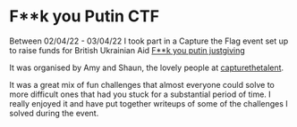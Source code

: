 # F**k you Putin CTF

Between 02/04/22 - 03/04/22 I took part in a Capture the Flag event set up to raise funds for British Ukrainian Aid [F**k you putin justgiving](https://justgiving.com/fundraising/capturethetalent)

It was organised by Amy and Shaun, the lovely people at [capturethetalent](https://capturethetalent.co.uk/). 

It was a great mix of fun challenges that almost everyone could solve to more difficult ones that had you stuck for a substantial period of time.  I really enjoyed it and have put together writeups of some of the challenges I solved during the event. 
